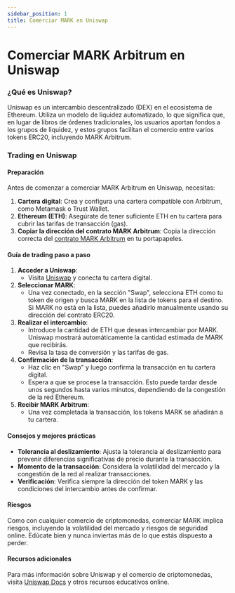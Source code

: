 ```yaml
---
sidebar_position: 1
title: Comerciar MARK en Uniswap
---
```


# Comerciar MARK Arbitrum en Uniswap

### ¿Qué es Uniswap?

Uniswap es un intercambio descentralizado (DEX) en el ecosistema de Ethereum. Utiliza un modelo de liquidez automatizado, lo que significa que, en lugar de libros de órdenes tradicionales, los usuarios aportan fondos a los grupos de liquidez, y estos grupos facilitan el comercio entre varios tokens ERC20, incluyendo MARK Arbitrum.

### Trading en Uniswap

#### Preparación
Antes de comenzar a comerciar MARK Arbitrum en Uniswap, necesitas:

1. **Cartera digital**: Crea y configura una cartera compatible con Arbitrum, como Metamask o Trust Wallet.
2. **Ethereum (ETH)**: Asegúrate de tener suficiente ETH en tu cartera para cubrir las tarifas de transacción (gas).
3. **Copiar la dirección del contrato MARK Arbitrum**: Copia la dirección correcta del [contrato MARK Arbitrum](/docs/learn/mark-arbitrum/specifications) en tu portapapeles.

#### Guía de trading paso a paso
1. **Acceder a Uniswap**:
   - Visita [Uniswap](https://app.uniswap.org) y conecta tu cartera digital.
2. **Seleccionar MARK**: 
   - Una vez conectado, en la sección "Swap", selecciona ETH como tu token de origen y busca MARK en la lista de tokens para el destino. Si MARK no está en la lista, puedes añadirlo manualmente usando su dirección del contrato ERC20.
3. **Realizar el intercambio**:
   - Introduce la cantidad de ETH que deseas intercambiar por MARK. Uniswap mostrará automáticamente la cantidad estimada de MARK que recibirás.
   - Revisa la tasa de conversión y las tarifas de gas.
4. **Confirmación de la transacción**:
   - Haz clic en "Swap" y luego confirma la transacción en tu cartera digital.
   - Espera a que se procese la transacción. Esto puede tardar desde unos segundos hasta varios minutos, dependiendo de la congestión de la red Ethereum.
5. **Recibir MARK Arbitrum**: 
   - Una vez completada la transacción, los tokens MARK se añadirán a tu cartera.

#### Consejos y mejores prácticas
- **Tolerancia al deslizamiento**: Ajusta la tolerancia al deslizamiento para prevenir diferencias significativas de precio durante la transacción.
- **Momento de la transacción**: Considera la volatilidad del mercado y la congestión de la red al realizar transacciones.
- **Verificación**: Verifica siempre la dirección del token MARK y las condiciones del intercambio antes de confirmar.

#### Riesgos
Como con cualquier comercio de criptomonedas, comerciar MARK implica riesgos, incluyendo la volatilidad del mercado y riesgos de seguridad online. Edúcate bien y nunca inviertas más de lo que estás dispuesto a perder.

#### Recursos adicionales
Para más información sobre Uniswap y el comercio de criptomonedas, visita [Uniswap Docs](https://docs.uniswap.org) y otros recursos educativos online.